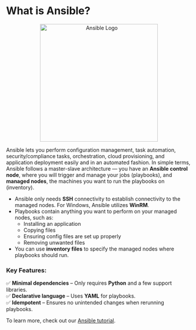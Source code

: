 # What is Ansible?

<p align="center">
  <img src="https://upload.wikimedia.org/wikipedia/commons/thumb/2/24/Ansible_logo.svg/512px-Ansible_logo.svg.png" alt="Ansible Logo" width="320"/>
</p>

Ansible lets you perform configuration management, task automation, security/compliance tasks, orchestration, cloud provisioning, and application deployment easily and in an automated fashion. In simple terms, Ansible follows a master-slave architecture — you have an **Ansible control node**, where you will trigger and manage your jobs (playbooks), and **managed nodes**, the machines you want to run the playbooks on (inventory). 

- Ansible only needs **SSH** connectivity to establish connectivity to the managed nodes. For Windows, Ansible utilizes **WinRM**.
- Playbooks contain anything you want to perform on your managed nodes, such as:
  - Installing an application
  - Copying files
  - Ensuring config files are set up properly
  - Removing unwanted files
- You can use **inventory files** to specify the managed nodes where playbooks should run.

### Key Features:
✅ **Minimal dependencies** – Only requires **Python** and a few support libraries.  
✅ **Declarative language** – Uses **YAML** for playbooks.  
✅ **Idempotent** – Ensures no unintended changes when rerunning playbooks.  

To learn more, check out our [Ansible tutorial](#).  

